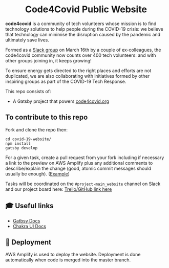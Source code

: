 <h1 align="center">Code4Covid Public Website</h1>


**code4covid** is a community of tech volunteers whose mission is to find technology solutions to help people during the COVID-19 crisis: we believe that technology can minimise the disruption caused by the pandemic and ultimately save lives.

Formed as a [Slack group](https://join.slack.com/t/code4covid/shared_invite/zt-cms2o7rm-FtmF~455wnm6ce108Gqggg) on March 16th by a couple of ex-colleagues, the code4covid community now counts over 400 tech volunteers: and with other groups joining in, it keeps growing!

To ensure energy gets directed to the right places and efforts are not duplicated, we are also collaborating with initiatives formed by other inspiring groups as part of the COVID-19 Tech Response.


This repo consists of:
- A Gatsby project that powers [code4covid.org](https://code4covid.org)

## To contribute to this repo
Fork and clone the repo then:
```shell
cd covid-19-website/
npm install
gatsby develop
```
For a given task, create a pull request from your fork including if necessary a link to the preview on AWS Amplify plus any additional comments to describe/explain the change (good, atomic commit messages should usually be enough). ([Example]())

Tasks will be coordinated on the `#project-main_website` channel on Slack and our project board here: [Trello/GitHub link here]()


## 🎓 Useful links
- [Gatbsy Docs](https://www.gatsbyjs.org/docs/)
- [Chakra UI Docs](https://chakra-ui.com/)


## 💫 Deployment

AWS Amplify is used to deploy the website.
Deployment is done automatically when code is merged into the master branch.

